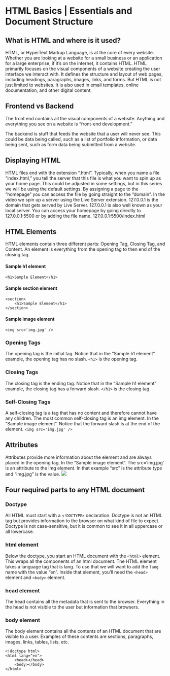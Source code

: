 # HTML Basics | Essentials and Document Structure

## What is HTML and where is it used?
HTML, or HyperText Markup Language, is at the core of every website. Whether you are looking at a website for a small business or an application for a large enterprise, if it’s on the internet, it contains HTML. HTML primarily focuses on the visual components of a website creating the user interface we interact with. It defines the structure and layout of web pages, including headings, paragraphs, images, links, and forms. But HTML is not just limited to websites. It is also used in email templates, online documentation, and other digital content.

## Frontend vs Backend
The front end contains all the visual components of a website. Anything and everything you see on a website is “front-end development.” 

The backend is stuff that feeds the website that a user will never see. This could be data being called, such as a list of portfolio information, or data being sent, such as form data being submitted from a website.

## Displaying HTML
HTML files end with the extension “.html”. Typically, when you name a file “index.html,” you tell the server that this file is what you want to spin up as your home page. This could be adjusted in some settings, but in this series we will be using the default settings. By assigning a page to the “homepage” you can access the file by going straight to the “domain”. In the video we spin up a server using the Live Server extension. 127.0.0.1 is the domain that gets served by Live Server. 127.0.0.1 is also well known as your local server. You can access your homepage by going directly to 127.0.0.1:5500 or by adding the file name. 127.0.0.1:5500/index.html

## HTML Elements
HTML elements contain three different parts: Opening Tag, Closing Tag, and Content. An element is everything from the opening tag to then end of the closing tag.

#### Sample h1 element
```
<h1>Sample Element</h1>
```
#### Sample section element
```
<section>
    <h1>Sample Element</h1>
</section>
```

#### Sample image element
```
<img src='img.jpg' />
```

### Opening Tags
The opening tag is the initial tag. Notice that in the “Sample h1 element” example, the opening tag has no slash. `<h1>` is the opening tag.

### Closing Tags
The closing tag is the ending tag. Notice that in the “Sample h1 element” example, the closing tag has a forward slash. `</h1>` is the closing tag.

### Self-Closing Tags
A self-closing tag is a tag that has no content and therefore cannot have any children. The most common self-closing tag is an img element. In the “Sample image element“. Notice that the forward slash is at the end of the element. `<img src='img.jpg' />`

## Attributes
Attributes provide more information about the element and are always placed in the opening tag. In the “Sample image element“. The src=‘img.jpg’ is an attribute to the img element. In that example “src” is the attribute type and “img.jpg” is the value. <img src=‘img.jpg’ />

## Four required parts to any HTML document

### Doctype
All HTML must start with a `<!DOCTYPE>` declaration. Doctype is not an HTML tag but provides information to the browser on what kind of file to expect. Doctype is not case-sensitive, but it is common to see it in all uppercase or all lowercase.

### html element
Below the doctype, you start an HTML document with the `<html>` element. This wraps all the components of an html document. The HTML element takes a language tag that is lang. To use that we will want to add the `lang` name with the value “en”. Inside that element, you’ll need the `<head>` element and `<body>` element.

### head element
The head contains all the metadata that is sent to the browser. Everything in the head is not visible to the user but information that browsers.
### body element
The body element contains all the contents of an HTML document that are visible to a user. Examples of these contents are sections, paragraphs, images, links, tables, lists, etc.

```
<!doctype html>
<html lang="en">
	<head></head>
	<body></body>
</html>
```